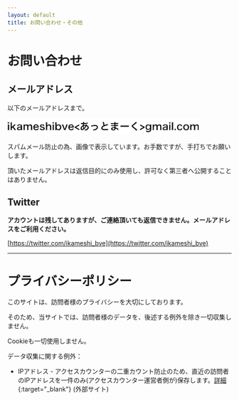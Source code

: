 ```yaml
---
layout: default
title: お問い合わせ・その他
---
```


# お問い合わせ


## メールアドレス

以下のメールアドレスまで。

![MailAddress](assets/img/mail.bmp)​

スパムメール防止の為、画像で表示しています。お手数ですが、手打ちでお願いします。

頂いたメールアドレスは返信目的にのみ使用し、許可なく第三者へ公開することはありません。


## Twitter

**アカウントは残してありますが、ご連絡頂いても返信できません。メールアドレスをご利用ください。**

[https://twitter.com/ikameshi_bve](https://twitter.com/ikameshi_bve)

---

# プライバシーポリシー

このサイトは、訪問者様のプライバシーを大切にしております。

そのため、当サイトでは、訪問者様のデータを、後述する例外を除き一切収集しません。

Cookieも一切使用しません。

データ収集に関する例外：

* IPアドレス - アクセスカウンターの二重カウント防止のため、直近の訪問者のIPアドレスを一件のみ(アクセスカウンター運営者側が)保存します。[詳細](https://www.f-counter.net/){:target="_blank"} (外部サイト)